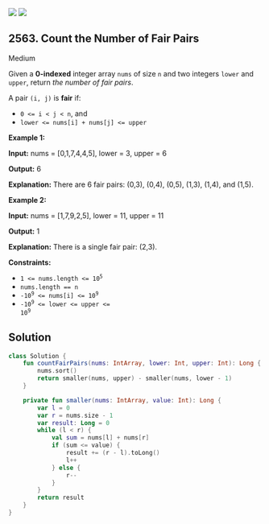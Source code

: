 [![](https://img.shields.io/github/stars/javadev/LeetCode-in-Kotlin?label=Stars&style=flat-square)](https://github.com/javadev/LeetCode-in-Kotlin)
[![](https://img.shields.io/github/forks/javadev/LeetCode-in-Kotlin?label=Fork%20me%20on%20GitHub%20&style=flat-square)](https://github.com/javadev/LeetCode-in-Kotlin/fork)

## 2563\. Count the Number of Fair Pairs

Medium

Given a **0-indexed** integer array `nums` of size `n` and two integers `lower` and `upper`, return _the number of fair pairs_.

A pair `(i, j)` is **fair** if:

*   `0 <= i < j < n`, and
*   `lower <= nums[i] + nums[j] <= upper`

**Example 1:**

**Input:** nums = [0,1,7,4,4,5], lower = 3, upper = 6

**Output:** 6

**Explanation:** There are 6 fair pairs: (0,3), (0,4), (0,5), (1,3), (1,4), and (1,5).

**Example 2:**

**Input:** nums = [1,7,9,2,5], lower = 11, upper = 11

**Output:** 1

**Explanation:** There is a single fair pair: (2,3).

**Constraints:**

*   <code>1 <= nums.length <= 10<sup>5</sup></code>
*   `nums.length == n`
*   <code>-10<sup>9</sup> <= nums[i] <= 10<sup>9</sup></code>
*   <code>-10<sup>9</sup> <= lower <= upper <= 10<sup>9</sup></code>

## Solution

```kotlin
class Solution {
    fun countFairPairs(nums: IntArray, lower: Int, upper: Int): Long {
        nums.sort()
        return smaller(nums, upper) - smaller(nums, lower - 1)
    }

    private fun smaller(nums: IntArray, value: Int): Long {
        var l = 0
        var r = nums.size - 1
        var result: Long = 0
        while (l < r) {
            val sum = nums[l] + nums[r]
            if (sum <= value) {
                result += (r - l).toLong()
                l++
            } else {
                r--
            }
        }
        return result
    }
}
```